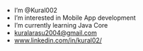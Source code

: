 -  I’m @Kural002
-  I’m interested in Mobile App development
-  I’m currently learning Java Core
-  kuralarasu2004@gmail.com
-  www.linkedin.com/in/kural02/

<!---
Kural002/Kural002 is a ✨ special ✨ repository because its `README.md` (this file) appears on your GitHub profile.
You can click the Preview link to take a look at your changes.
--->
